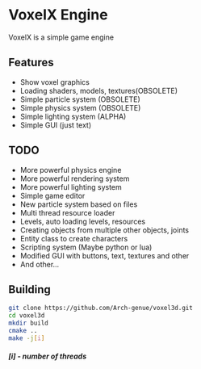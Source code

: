 # VoxelX Engine
VoxelX is a simple game engine
## Features
- Show voxel graphics
- Loading shaders, models, textures(OBSOLETE)
- Simple particle system (OBSOLETE)
- Simple physics system (OBSOLETE)
- Simple lighting system (ALPHA)
- Simple GUI (just text)

## TODO
- More powerful physics engine
- More powerful rendering system
- More powerful lighting system
- Simple game editor
- New particle system based on files
- Multi thread resource loader
- Levels, auto loading levels, resources
- Creating objects from multiple other objects, joints
- Entity class to create characters
- Scripting system (Maybe python or lua)
- Modified GUI with buttons, text, textures and other
- And other...

## Building
```bash
git clone https://github.com/Arch-genue/voxel3d.git
cd voxel3d
mkdir build
cmake ..
make -j[i]
```
##### [i] - number of threads